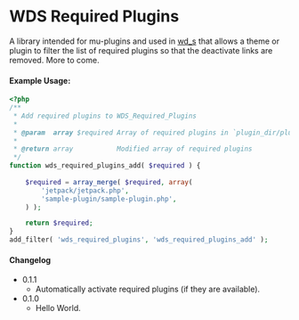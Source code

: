 WDS Required Plugins
=========

A library intended for mu-plugins and used in [wd_s](https://github.com/WebDevStudios/wd_s) that allows a theme or plugin to filter the list of required plugins so that the deactivate links are removed. More to come.

#### Example Usage:
```php
<?php
/**
 * Add required plugins to WDS_Required_Plugins
 *
 * @param  array $required Array of required plugins in `plugin_dir/plugin_file.php` form
 *
 * @return array           Modified array of required plugins
 */
function wds_required_plugins_add( $required ) {
	
	$required = array_merge( $required, array(
		'jetpack/jetpack.php',
		'sample-plugin/sample-plugin.php',
	) );

	return $required;
}
add_filter( 'wds_required_plugins', 'wds_required_plugins_add' );
```

#### Changelog
* 0.1.1
	* Automatically activate required plugins (if they are available).
* 0.1.0
	* Hello World.
